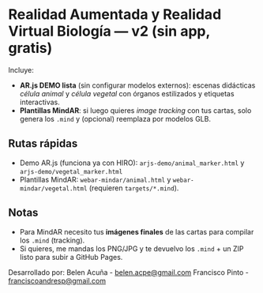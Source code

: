 # Realidad Aumentada y Realidad Virtual Biología — v2 (sin app, gratis)

Incluye:
- **AR.js DEMO lista** (sin configurar modelos externos): escenas didácticas *célula animal* y *célula vegetal* con órganos estilizados y etiquetas interactivas.
- **Plantillas MindAR**: si luego quieres *image tracking* con tus cartas, solo genera los `.mind` y (opcional) reemplaza por modelos GLB.

## Rutas rápidas
- Demo AR.js (funciona ya con HIRO): `arjs-demo/animal_marker.html` y `arjs-demo/vegetal_marker.html`
- Plantillas MindAR: `webar-mindar/animal.html` y `webar-mindar/vegetal.html` (requieren `targets/*.mind`).

## Notas
- Para MindAR necesito tus **imágenes finales** de las cartas para compilar los `.mind` (tracking).
- Si quieres, me mandas los PNG/JPG y te devuelvo los `.mind` + un ZIP listo para subir a GitHub Pages.


Desarrollado por:
Belen Acuña - belen.acpe@gmail.com
Francisco Pinto - franciscoandresp@gmail.com
